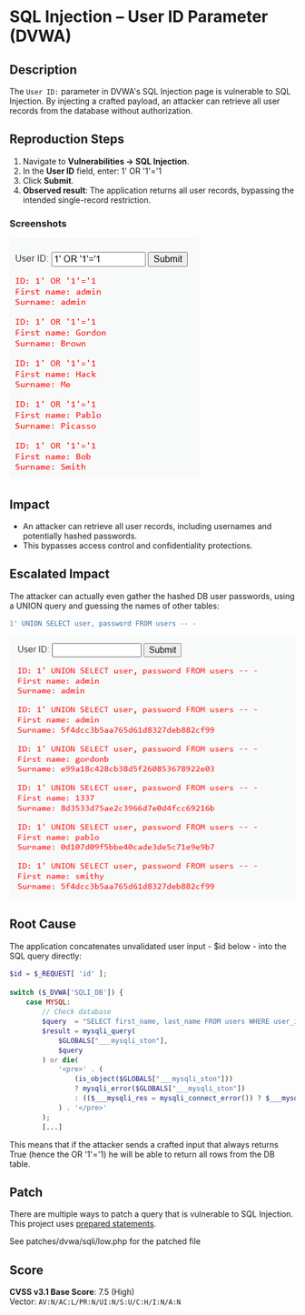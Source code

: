 # SQL Injection – User ID Parameter (DVWA)

## Description
The `User ID:` parameter in DVWA's SQL Injection page is vulnerable to SQL Injection.
By injecting a crafted payload, an attacker can retrieve all user records from the database without authorization.

## Reproduction Steps
1. Navigate to **Vulnerabilities → SQL Injection**.
2. In the **User ID** field, enter: 1' OR '1'='1
3. Click **Submit**.
4. **Observed result**: The application returns all user records, bypassing the intended single-record restriction.

### Screenshots
![DVWA SQLi result showing all users](./images/dvwa-sqli-low-output.png)

## Impact
- An attacker can retrieve all user records, including usernames and potentially hashed passwords.
- This bypasses access control and confidentiality protections.

## Escalated Impact
The attacker can actually even gather the hashed DB user passwords, using a UNION query and guessing the names of other tables:

```sql
1' UNION SELECT user, password FROM users -- -
```

![DVWA SQLi result showing hashed user passwords](./images/dvwa-sqli-low-escalated-output.png)

## Root Cause
The application concatenates unvalidated user input - $id below - into the SQL query directly:

```php
$id = $_REQUEST[ 'id' ];

switch ($_DVWA['SQLI_DB']) {
    case MYSQL:
        // Check database
        $query  = "SELECT first_name, last_name FROM users WHERE user_id = '$id';";
        $result = mysqli_query(
            $GLOBALS["___mysqli_ston"],  
            $query
        ) or die(
            '<pre>' . (
                (is_object($GLOBALS["___mysqli_ston"])) 
                ? mysqli_error($GLOBALS["___mysqli_ston"]) 
                : (($___mysqli_res = mysqli_connect_error()) ? $___mysqli_res : false)
            ) . '</pre>'
        );
        [...]
```
This means that if the attacker sends a crafted input that always returns True (hence the OR '1'='1) he will be able to return all rows from the DB table.

## Patch

There are multiple ways to patch a query that is vulnerable to SQL Injection.
This project uses [prepared statements](https://cheatsheetseries.owasp.org/cheatsheets/SQL_Injection_Prevention_Cheat_Sheet.html).

See patches/dvwa/sqli/low.php for the patched file 

## Score

**CVSS v3.1 Base Score**: 7.5 (High)  
Vector: `AV:N/AC:L/PR:N/UI:N/S:U/C:H/I:N/A:N`